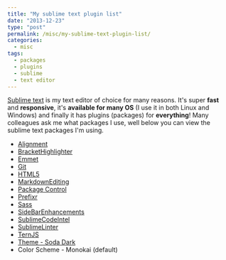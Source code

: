 ```yaml
---
title: "My sublime text plugin list"
date: "2013-12-23"
type: "post"
permalink: /misc/my-sublime-text-plugin-list/
categories:
  - misc
tags:
  - packages
  - plugins
  - sublime
  - text editor
---
```


[Sublime text](http://www.sublimetext.com/ "Sublime text") is my text editor of choice for many reasons. It's super **fast** and **responsive**, it's **available for many OS** (I use it in both Linux and Windows) and finally it has plugins (packages) for **everything**! Many colleagues ask me what packages I use, well below you can view the sublime text packages I'm using.

- [Alignment](https://sublime.wbond.net/packages/Alignment "Alignment")
- [BracketHighlighter](https://sublime.wbond.net/packages/BracketHighlighter "BracketHighlighter")
- [Emmet](https://sublime.wbond.net/packages/Emmet "Emmet")
- [Git](https://sublime.wbond.net/packages/Git "Git")
- [HTML5](https://sublime.wbond.net/packages/HTML5 "HTML5")
- [MarkdownEditing](https://sublime.wbond.net/packages/MarkdownEditing "MarkdownEditing")
- [Package Control](https://sublime.wbond.net/packages/Package%20Control "Package Control")
- [Prefixr](https://sublime.wbond.net/packages/Prefixr "Prefixr")
- [Sass](https://sublime.wbond.net/packages/Sass "Sass")
- [SideBarEnhancements](https://sublime.wbond.net/packages/SideBarEnhancements "SideBarEnhancements")
- [SublimeCodeIntel](https://sublime.wbond.net/packages/SublimeCodeIntel "SublimeCodeIntel")
- [SublimeLinter](https://sublime.wbond.net/packages/SublimeLinter "SublimeLinter")
- [TernJS](https://sublime.wbond.net/packages/TernJS "TernJS")
- [Theme - Soda Dark](https://sublime.wbond.net/packages/Theme%20-%20Soda "Soda")
- Color Scheme - Monokai (default)
